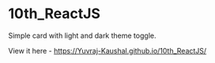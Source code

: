 # 10th_ReactJS

Simple card with light and dark theme toggle.

View it here - https://Yuvraj-Kaushal.github.io/10th_ReactJS/
